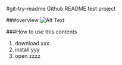 #git-try-readme
Github README test project


###overview
![Alt Text](images/Untitled.gif)


###How to use this contents
1. download xxx
2. install yyy
3. open zzzz
